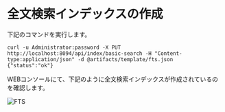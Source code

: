 # 全文検索インデックスの作成

下記のコマンドを実行します。

```
curl -u Administrator:password -X PUT http://localhost:8094/api/index/basic-search -H "Content-type:application/json" -d @artifacts/template/fts.json
{"status":"ok"}
```

WEBコンソールにて、下記のように全文検索インデックスが作成されているのを確認します。

![FTS](./images/fts.jpg)
